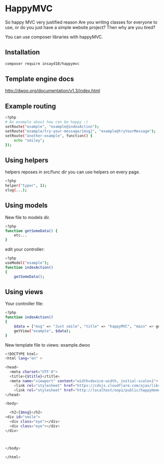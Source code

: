 # HappyMVC
So happy MVC very justified reason
Are you writing classes for everyone to use, or do you just have a simple website project? Then why are you tired?

You can use composer libraries with happyMVC.

Installation
------------

```bash
composer require insayd10/happymvc
```

Template engine docs
------------
http://dwoo.org/documentation/v1.3/index.html

Example routing
------------

```bash
<?php
# An example about how can be happy :)
setRoute("example", "example@indexAction");
setRoute("example/try-your-message/{msg}", "example@tryYourMessage");
setRoute("another-example", function() { 
    echo "smiley";
});

```
Using helpers
------------
helpers reposes in src/func dir
you can use helpers on every page.

```bash
<?php
helper("typer", 1);
slug(...);

```
Using models
------------
New file to models dir.
```bash
<?php
function getSomeData() {
    etc...
}

```

edit your controller:

```bash
<?php
useModel("example");
function indexAction()
{
    getSomeData();

```

Using views
------------
Your controller file:
```bash
<?php
function indexAction()
{
    $data = ["msg" => "Just smile", "title" => "happyMVC", "main" => getBaseUrl()];
    getView("example", $data);
}
```
New template file to views: example.dwoo
```bash
<!DOCTYPE html>
<html lang="en" >

<head>
  <meta charset="UTF-8">
  <title>{$title}</title>
  <meta name="viewport" content="width=device-width, initial-scale=1">
    <link rel="stylesheet" href="https://cdnjs.cloudflare.com/ajax/libs/normalize/5.0.0/normalize.min.css">
    <link rel="stylesheet" href="http://localhost/oop1/public/happyHome/css/style.css">
</head>

<body>

  <h2>{$msg}</h2>
<div id="smile">
  <div class="eye"></div>
  <div class="eye"></div>
</div>



</body>

</html>

```

